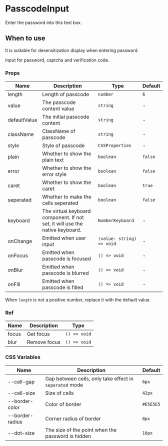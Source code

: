 # PasscodeInput <Experimental></Experimental>

Enter the password into this text box.

## When to use

It is suitable for desensitization display when entering password.

Input for password, captcha and verification code.

<code src="./demos/demo1.tsx"></code>

### Props

| Name         | Description                                                                  | Type                      | Default |
| ------------ | ---------------------------------------------------------------------------- | ------------------------- | ------- |
| length       | Length of passcode                                                           | `number`                  | `6`     |
| value        | The passcode content value                                                   | `string`                  | -       |
| defaultValue | The initial passcode content                                                 | `string`                  | -       |
| className    | ClassName of passcode                                                        | `string`                  | -       |
| style        | Style of passcode                                                            | `CSSProperties`           | -       |
| plain        | Whether to show the plain text                                               | `boolean`                 | `false` |
| error        | Whether to show the error style                                              | `boolean`                 | `false` |
| caret        | Whether to show the caret                                                    | `boolean`                 | `true`  |
| seperated    | Whether to make the cells seperated                                          | `boolean`                 | `false` |
| keyboard     | The virtual keyboard component. If not set, it will use the native keyboard. | `NumberKeyboard`          | -       |
| onChange     | Emitted when user input                                                      | `(value: string) => void` | -       |
| onFocus      | Emitted when passcode is focused                                             | `() => void`              | -       |
| onBlur       | Emitted when passcode is blurred                                             | `() => void`              | -       |
| onFill       | Emitted when passcode is filled                                              | `() => void`              | -       |

When `length` is not a positive number, replace it with the default value.

### Ref

| Name  | Description  | Type         |
| ----- | ------------ | ------------ |
| focus | Get focus    | `() => void` |
| blur  | Remove focus | `() => void` |

### CSS Variables

| Name            | Description                                             | Default   |
| --------------- | ------------------------------------------------------- | --------- |
| --cell-gap      | Gap between cells, only take effect in `seperated` mode | `6px`     |
| --cell-size     | Size of cells                                           | `42px`    |
| --border-color  | Color of border                                         | `#E5E5E5` |
| --border-radius | Corner radius of border                                 | `8px`     |
| --dot-size      | The size of the point when the password is hidden       | `10px`    |
